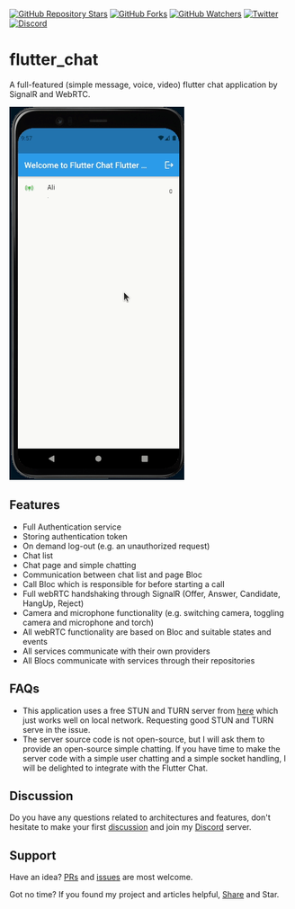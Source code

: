 [![GitHub Repository Stars](https://img.shields.io/github/stars/aliyazdi75/flutter_chat?style=social)](https://github.com/aliyazdi75/flutter_chat/stargazers/)
[![GitHub Forks](https://img.shields.io/github/forks/aliyazdi75/flutter_chat?style=social&label=Fork)](https://github.com/aliyazdi75/flutter_chat/network/)
[![GitHub Watchers](https://img.shields.io/github/watchers/flutter_chat/gallery?label=Watch&style=social)](https://GitHub.com/aliyazdi75/flutter_chat/watchers/)
[![Twitter](https://img.shields.io/twitter/url/http/shields.io.svg?style=social)](https://twitter.com/intent/tweet?text=Wow:&url=https%3A%2F%2Fgithub.com%2Faliyazdi75%2Fflutter_chat)
[![Discord](https://img.shields.io/discord/783244968868446228.svg?label=&logo=discord&logoColor=ffffff&color=7389D8&labelColor=6A7EC2)](https://discord.gg/y4RcnyK5uT)

# flutter_chat

A full-featured (simple message, voice, video) flutter chat application
by SignalR and WebRTC.

![Flutter Chat Demo](./screenshots/demo.gif)

## Features

- Full Authentication service
- Storing authentication token
- On demand log-out (e.g. an unauthorized request)
- Chat list
- Chat page and simple chatting
- Communication between chat list and page Bloc
- Call Bloc which is responsible for before starting a call
- Full webRTC handshaking through SignalR (Offer, Answer, Candidate,
  HangUp, Reject)
- Camera and microphone functionality (e.g. switching camera, toggling
  camera and microphone and torch)
- All webRTC functionality are based on Bloc and suitable states and
  events
- All services communicate with their own providers
- All Blocs communicate with services through their repositories

## FAQs
- This application uses a free STUN and TURN server from
  [here](https://numb.viagenie.ca/) which just works well on local
  network. Requesting good STUN and TURN serve in the issue.
- The server source code is not open-source, but I will ask them to
  provide an open-source simple chatting. If you have time to make the
  server code with a simple user chatting and a simple socket handling,
  I will be delighted to integrate with the Flutter Chat.

## Discussion
Do you have any questions related to architectures and features, don't
hesitate to make your first
[discussion](https://github.com/aliyazdi75/flutter_chat/discussions/new) and
join my [Discord](https://discord.gg/y4RcnyK5uT) server.

## Support
Have an idea? [PRs](https://github.com/aliyazdi75/flutter_chat/fork) and
[issues](https://github.com/aliyazdi75/flutter_chat/issues/new/choose) are
most welcome.

Got no time? If you found my project and articles helpful,
[Share](https://twitter.com/intent/tweet?text=Wow:&url=https%3A%2F%2Fgithub.com%2Faliyazdi75%2Fflutter_chat)
and Star.

